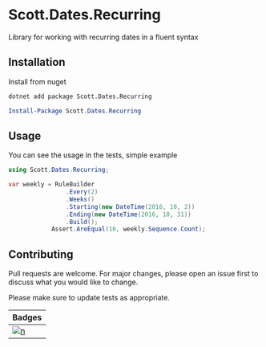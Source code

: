 # Scott.Dates.Recurring

Library for working with recurring dates in a fluent syntax

## Installation

Install from nuget

```bash
dotnet add package Scott.Dates.Recurring
```

```powershell
Install-Package Scott.Dates.Recurring
```

## Usage

You can see the usage in the tests, simple example

```csharp
using Scott.Dates.Recurring;

var weekly = RuleBuilder
                .Every(2)
                .Weeks()
                .Starting(new DateTime(2016, 10, 2))
                .Ending(new DateTime(2016, 10, 31))
                .Build();
            Assert.AreEqual(16, weekly.Sequence.Count);
```

## Contributing

Pull requests are welcome. For major changes, please open an issue first to discuss what you would like to change.

Please make sure to update tests as appropriate.

| Badges                                                                                                              |
| ------------------------------------------------------------------------------------------------------------------- |
| [![n](https://img.shields.io/nuget/v/Scott.Dates.Recurring)](https://www.nuget.org/packages/Scott.Dates.Recurring/) | ![l](https://img.shields.io/github/license/jogai/Dates.Recurring) | ![d](https://img.shields.io/nuget/dt/Scott.Dates.Recurring) | ![c](https://circleci.com/gh/circleci/circleci-docs.svg?style=shield) | ![p](https://github.com/Jogai/Dates.Recurring/workflows/Scott%20Dates%20Recurring%20-%20Deploy/badge.svg) |
